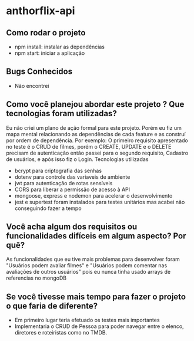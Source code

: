 # anthorflix-api

## Como rodar o projeto
* npm install: instalar as dependências
* npm start: iniciar a aplicação

## Bugs Conhecidos
* Não encontrei

## Como você planejou abordar este projeto ? Que tecnologias foram utilizadas?
Eu não criei um plano de ação formal para este projeto. Porém eu fiz um mapa mental relacionando as dependências de cada feature e as construí por ordem de dependência.
Por exemplo: O primeiro requisito apresentado no teste é o CRUD de filmes, porém o CREATE, UPDATE e o DELETE precisam de autenticação então passei para o segundo requisito, Cadastro de usuários, e após isso fiz o Login.
Tecnologias utilizadas
* bcrypt para criptografia das senhas
* dotenv para controle das variaveis de ambiente
* jwt para autenticação de rotas sensíveis
* CORS para liberar a permissão de acesso à API
* mongoose, express e nodemon para acelerar o desenvolvimento
* jest e supertest foram instalados para testes unitários mas acabei não conseguindo fazer a tempo

## Você acha algum dos requisitos ou funcionalidades difíceis em algum aspecto? Por quê?
As funcionalidades que eu tive mais problemas para desenvolver foram "Usuários podem avaliar filmes" e "Usuários podem comentar nas avaliações de outros usuários" pois eu nunca tinha usado arrays de referencias no mongoDB

## Se você tivesse mais tempo para fazer o projeto o que faria de diferente?
* Em primeiro lugar teria efetuado os testes mais importantes
* Implementaria o CRUD de Pessoa para poder navegar entre o elenco, diretores e roteiristas como no TMDB.
